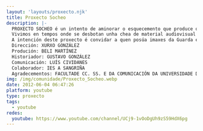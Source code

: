 ```yaml
---
layout: 'layouts/proxecto.njk'
title: Proxecto Socheo
description: |-
  PROXECTO SOCHEO é un intento de aminorar o esquecemento que produce o paso do tempo na Guarda. Por medio desta canle preténdese xuntar nunha mesma plataforma todas aquelas imaxes que supoñan un reforzo para evitar a desmemoria.
  Vivimos en tempos onde se desbotan unha chea de material audiovisual e aquí pretendemos xuntalas para que reforcen o patrimonio da Guarda. Unha maneira de repensar o pasado, facelo presente e redimensionalo para o futuro.
  A intención deste proxecto é convidar a quen posúa imaxes da Guarda e das súas xentes para que amose os seus arquivos e engrose este proxecto común. Se che interesa colaborar ponte en contacto en: proxectosocheo@gmail.com
  Dirección: XURXO GONZÁLEZ
  Produción: BELI MARTÍNEZ
  Historiador: GUSTAVO GONZÁLEZ
  Comunicación: LUÍS CIVIDANES
  Colaborador: IES A SANGRIÑA
  Agradecementos: FACULTADE CC. SS. E DA COMUNICACIÓN DA UNIVERSIDADE DE VIGO
img: /img/comunidade/Proxecto_Socheo.webp
date: 2012-06-04 06:47:26
platform: youtube
type: proxecto
tags:
  - youtube
redes:
  youtube: https://www.youtube.com/channel/UCj9-1vOoDgUh9zS59HdX6pg
---
```

